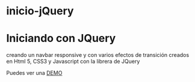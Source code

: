 # inicio-jQuery
<h1>Iniciando con JQuery</h1>
<p>
creando un navbar responsive y con varios efectos de transición creados en Html 5, CSS3 y Javascript con la librera de JQuery
</p>
<p>Puedes ver una <a href="https://naymco.github.io/inicio-jQuery/" target="_blank">DEMO</a></p>
